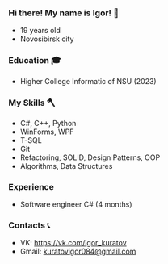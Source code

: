 ### Hi there! My name is Igor! 👋
 - 19 years old
 - Novosibirsk city

### Education 🎓
 - Higher College Informatic of NSU (2023) 

### My Skills 🪓
 - C#, C++, Python
 - WinForms, WPF
 - T-SQL
 - Git
 - Refactoring, SOLID, Design Patterns, OOP
 - Algorithms, Data Structures

### Experience
 - Software engineer C# (4 months)

### Contacts 📞
 - VK: https://vk.com/igor_kuratov
 - Gmail: kuratovigor084@gmail.com
